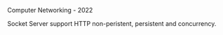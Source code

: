 Computer Networking - 2022

Socket Server support HTTP non-peristent, persistent and concurrency.


